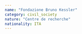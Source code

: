 ```yaml
---
name: "Fondazione Bruno Kessler"
category: civil_society
nature: "Centre de recherche"
nationality: ITA
---
```

    